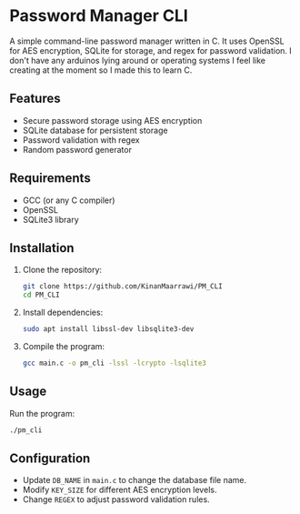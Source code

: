 # Password Manager CLI

A simple command-line password manager written in C. It uses OpenSSL for AES encryption, SQLite for storage, and regex for password validation. I don't have any arduinos lying around or operating systems I feel like creating at the moment so I made this to learn C.

## Features

- Secure password storage using AES encryption
- SQLite database for persistent storage
- Password validation with regex
- Random password generator

## Requirements

- GCC (or any C compiler)
- OpenSSL
- SQLite3 library

## Installation

1. Clone the repository:
   ```sh
   git clone https://github.com/KinanMaarrawi/PM_CLI
   cd PM_CLI
   ```
2. Install dependencies:
   ```sh
   sudo apt install libssl-dev libsqlite3-dev
   ```
3. Compile the program:
   ```sh
   gcc main.c -o pm_cli -lssl -lcrypto -lsqlite3
   ```

## Usage

Run the program:

```sh
./pm_cli
```

## Configuration

- Update `DB_NAME` in `main.c` to change the database file name.
- Modify `KEY_SIZE` for different AES encryption levels.
- Change `REGEX` to adjust password validation rules.

